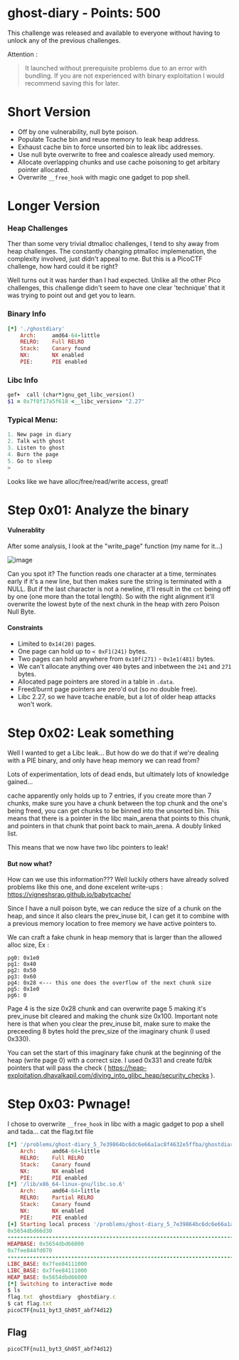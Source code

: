 # ghost-diary - Points: 500
This challenge was released and available to everyone without having to unlock any of the previous challenges.

Attention :

> It launched without prerequisite problems due to an error with bundling. If you are not experienced with binary exploitation I would recommend saving this for later.

# Short Version
  * Off by one vulnerability, null byte poison.
  * Populate Tcache bin and reuse memory to leak heap address.
  * Exhaust cache bin to force unsorted bin to leak libc addresses.
  * Use null byte overwrite to free and coalesce already used memory.
  * Allocate overlapping chunks and use cache poisoning to get arbitary pointer allocated.
  * Overwrite `__free_hook` with magic one gadget to pop shell.
 
 # Longer Version
 ### Heap Challenges
 Ther than some very trivial dtmalloc challenges, I tend to shy away from heap challenges. The constantly changing ptmalloc implemenation, the complexity involved, just didn't appeal to me. But this is a PicoCTF challenge, how hard could it be right?
 
 Well turns out it was harder than I had expected. Unlike all the other Pico challenges, this challenge didn't seem to have one clear 'technique' that it was trying to point out and get you to learn.

### Binary Info
```Ruby
[*] './ghostdiary'
    Arch:     amd64-64-little
    RELRO:    Full RELRO
    Stack:    Canary found
    NX:       NX enabled
    PIE:      PIE enabled
```
### Libc Info
```ruby
gef➤  call (char*)gnu_get_libc_version()
$1 = 0x7f8f17a5f618 <__libc_version> "2.27"
```
### Typical Menu:
```C
1. New page in diary
2. Talk with ghost
3. Listen to ghost
4. Burn the page
5. Go to sleep
> 
```
Looks like we have alloc/free/read/write access, great!

# Step 0x01: Analyze the binary
#### Vulnerablity
After some analysis, I look at the "write_page" function (my name for it...)

![image](https://github.com/khanhhao1363/picoCTF-writeup/assets/85216311/29b57ff4-8422-4da4-bd6d-9d0e4aa15ede)

Can you spot it? The function reads one character at a time, terminates early if it's a new line, but then makes sure the string is terminated with a NULL. But if the last character is not a newline, it'll result in the `cnt` being off by one (one more than the total length). So with the right alignment it'll overwrite the lowest byte of the next chunk in the heap with zero Poison Null Byte.

#### Constraints
* Limited to `0x14(20)` pages.
* One page can hold up to `< 0xF1(241)` bytes.
* Two pages can hold anywhere from `0x10f(271)` - `0x1e1(481)` bytes.
* We can't allocate anything over `480` bytes and inbetween the `241` and `271` bytes.
* Allocated page pointers are stored in a table in `.data`.
* Freed/burnt page pointers are zero'd out (so no double free).
* Libc 2.27, so we have tcache enable, but a lot of older heap attacks won't work.

# Step 0x02: Leak something
Well I wanted to get a Libc leak... But how do we do that if we're dealing with a PIE binary, and only have heap memory we can read from?

Lots of experimentation, lots of dead ends, but ultimately lots of knowledge gained...

cache apparently only holds up to 7 entries, if you create more than 7 chunks, make sure you have a chunk between the top chunk and the one's being freed, you can get chunks to be binned into the unsorted bin. This means that there is a pointer in the libc main_arena that points to this chunk, and pointers in that chunk that point back to main_arena. A doubly linked list.

This means that we now have two libc pointers to leak!

#### But now what?
How can we use this information??? Well luckily others have already solved problems like this one, and done excelent write-ups : https://vigneshsrao.github.io/babytcache/

Since I have a null poison byte, we can reduce the size of a chunk on the heap, and since it also clears the prev_inuse bit, I can get it to combine with a previous memory location to free memory we have active pointers to.

We can craft a fake chunk in heap memory that is larger than the allowed alloc size, Ex :
```
pg0: 0x1e0
pg1: 0x40
pg2: 0x50
pg3: 0x60
pg4: 0x28 <--- this one does the overflow of the next chunk size
pg5: 0x1e0
pg6: 0
```
Page 4 is the size 0x28 chunk and can overwrite page 5 making it's prev_inuse bit cleared and making the chunk size 0x100. Important note here is that when you clear the prev_inuse bit, make sure to make the preceeding 8 bytes hold the prev_size of the imaginary chunk (I used 0x330).

You can set the start of this imaginary fake chunk at the beginning of the heap (write page 0) with a correct size. I used 0x331 and create fd/bk pointers that will pass the check ( https://heap-exploitation.dhavalkapil.com/diving_into_glibc_heap/security_checks ).

# Step 0x03: Pwnage!
I chose to overwrite `__free_hook` in libc with a magic gadget to pop a shell and tada... cat the flag.txt file

```Ruby
[*] '/problems/ghost-diary_5_7e39864bc6dc6e66a1ac8f4632e5ffba/ghostdiary'
    Arch:     amd64-64-little
    RELRO:    Full RELRO
    Stack:    Canary found
    NX:       NX enabled
    PIE:      PIE enabled
[*] '/lib/x86_64-linux-gnu/libc.so.6'
    Arch:     amd64-64-little
    RELRO:    Partial RELRO
    Stack:    Canary found
    NX:       NX enabled
    PIE:      PIE enabled
[+] Starting local process '/problems/ghost-diary_5_7e39864bc6dc6e66a1ac8f4632e5ffba/ghostdiary': pid 3801797
0x5654dbd66d30
-----------------------------------------------------------------------------------------
HEAPBASE: 0x5654dbd66000
0x7fee844fd070
-----------------------------------------------------------------------------------------
LIBC_BASE: 0x7fee84111000
LIBC_BASE: 0x7fee84111000
HEAP_BASE: 0x5654dbd66000
[*] Switching to interactive mode
$ ls
flag.txt  ghostdiary  ghostdiary.c
$ cat flag.txt
picoCTF{nu11_byt3_Gh05T_abf74d12}
```
## Flag 
  `picoCTF{nu11_byt3_Gh05T_abf74d12}`











